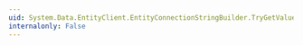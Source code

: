 ```yaml
---
uid: System.Data.EntityClient.EntityConnectionStringBuilder.TryGetValue(System.String,System.Object@)
internalonly: False
---
```

